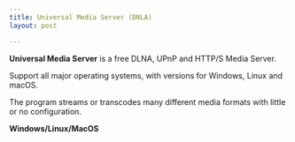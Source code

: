 ```yaml
---
title: Universal Media Server (DNLA)
layout: post

---
```

**Universal Media Server** is a free DLNA, UPnP and HTTP/S Media Server.

Support all major operating systems, with versions for Windows, Linux and macOS.

The program streams or transcodes many different media formats with little or no configuration.

**Windows/Linux/MacOS**